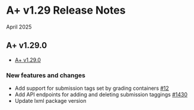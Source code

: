 # A+ v1.29 Release Notes

April 2025

## A+ v1.29.0

* [A+ v1.29.0](https://github.com/apluslms/a-plus/releases/tag/v1.29.0)

### New features and changes
* Add support for submission tags set by grading containers [#12](https://github.com/apluslms/grading-base/issues/12)
* Add API endpoints for adding and deleting submission taggings [#1430](https://github.com/apluslms/a-plus/issues/1430)
* Update lxml package version
